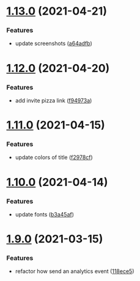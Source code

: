 # [1.13.0](https://github.com/Happergy/landing/compare/v1.12.0...v1.13.0) (2021-04-21)


### Features

* update screenshots ([a64adfb](https://github.com/Happergy/landing/commit/a64adfb8b905fabda0f284372b5c4da2bbdcbb28))



# [1.12.0](https://github.com/Happergy/landing/compare/v1.11.0...v1.12.0) (2021-04-20)


### Features

* add invite pizza link ([f94973a](https://github.com/Happergy/landing/commit/f94973a1e3d3df36624a24c89eb8b010e21111f5))



# [1.11.0](https://github.com/Happergy/landing/compare/v1.10.0...v1.11.0) (2021-04-15)


### Features

* update colors of title ([f2978cf](https://github.com/Happergy/landing/commit/f2978cfab409132bfd7c98582b01f29948544808))



# [1.10.0](https://github.com/Happergy/landing/compare/v1.9.0...v1.10.0) (2021-04-14)


### Features

* update fonts ([b3a45af](https://github.com/Happergy/landing/commit/b3a45af177b8f89d7a25a42c842b0c5315ea7ed8))



# [1.9.0](https://github.com/Happergy/landing/compare/v1.8.0...v1.9.0) (2021-03-15)


### Features

* refactor how send an analytics event ([118ece5](https://github.com/Happergy/landing/commit/118ece5626992358d71726fa9341c1a536f3a110))



